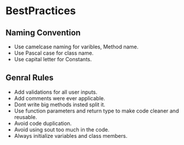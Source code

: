 # BestPractices

## Naming Convention
- Use camelcase naming for varibles, Method name.
- Use Pascal case for class name.
- Use capital letter for Constants.

## Genral Rules
- Add validations for all user inputs.
- Add comments were ever applicable.
- Dont write big methods insted split it.
- Use function parameters and return type to make code cleaner and reusable.
- Avoid code duplication.
- Avoid using sout too much in the code.
- Always initialize variables and class members.